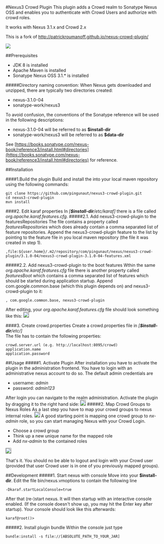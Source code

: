 #Nexus3 Crowd Plugin
This plugin adds a Crowd realm to Sonatype Nexus OSS and enables you to authenticate with Crowd Users and authorize with crowd roles.

It works with Nexus 3.1.x and Crowd 2.x

This is a fork of http://patrickroumanoff.github.io/nexus-crowd-plugin/

<a href='https://ci.pingunaut.com/job/pingunaut/job/nexus3-crowd-plugin/job/master/'><img src='https://ci.pingunaut.com/buildStatus/icon?job=pingunaut/nexus3-crowd-plugin/master'></a>

##Prerequisites
* JDK 8 is installed
* Apache Maven is installed
* Sonatype Nexus OSS 3.1.* is installed 

#####Directory naming convention:
When Nexus gets downloaded and unzipped, there are typically two directories created:
* nexus-3.1.0-04
* sonatype-work/nexus3

To avoid confusion, the conventions of the Sonatype reference will be used in the following descriptions:
* nexus-3.1.0-04 will be referred to as **$install-dir**
* sonatype-work/nexus3 will be referred to as **$data-dir**

See [https://books.sonatype.com/nexus-book/reference3/install.html#directories](https://books.sonatype.com/nexus-book/reference3/install.html#directories) for reference.



##Installation

####1.Build the plugin
Build and install the into your local maven repository using the following commands:
  ```
  git clone https://github.com/pingunaut/nexus3-crowd-plugin.git
  cd nexus3-crowd-plugin
  mvn install
  ```
####2. Edit karaf properties
In *[**$install-dir**/etc/karaf]* there is a file called *org.apache.karaf.features.cfg*.
#####2.1. Add nexus3-crowd-plugin to the featuresRepositories
The file contains a property called *featuresRepositories* which does already contain a 
comma separated list of feature repositories. Append the nexus3-crowd-plugin feature to the list
by pointing to the feature file in you local maven repository (the file it was created in step 1).
```
,file:${user.home}/.m2/repository/com/pingunaut/nexus/nexus3-crowd-plugin/3.1.0-04/nexus3-crowd-plugin-3.1.0-04-features.xml
```

#####2.2. Add nexus3-crowd-plugin to the boot features
Wthin the same *org.apache.karaf.features.cfg* file there is another property called *featuresBoot* which 
contains a comma separated list of features which should be started during application startup.
Append com.google.common.base (which this plugin depends on) and nexus3-crowd-plugin to it:
 ```
, com.google.common.base, nexus3-crowd-plugin
```
After editing, your *org.apache.karaf.features.cfg* file
should look something like this:
<img style="border: 1px solid grey;" src="https://pseudorandombullshitgenerator.com/img/karaf-features-properties.png" />
  
####3. Create crowd.properties
Create a crowd.properties file in *[**$install-dir**/etc/]*<br/>
The file has to contain the following properties:
  ```
  crowd.server.url (e.g. http://localhost:8095/crowd)
  application.name
  application.password
  ```
  
##Usage
#####1. Activate Plugin
After installation you have to activate the plugin in the administration frontend.
You have to login with an administrative nexus account to do so. The default admin credentials are
* username: *admin*
* password: *admin123*

After login you can navigate to the realm administration.
Activate the plugin by dragging it to the right hand side:
<img style="border: 1px solid grey;" src='https://pseudorandombullshitgenerator.com/img/nexus_crowd.png'>
#####2. Map Crowd Groups to Nexus Roles
As a last step you have to map your crowd groups to nexus internal roles.
<img style="border: 1px solid grey;" src='https://pseudorandombullshitgenerator.com/img/nexus-5.png'>
A good starting point is mapping one crowd group to *nx-admin* role, so you can start managing Nexus with your Crowd Login.
* Choose a crowd group
* Think up a new unique name for the mapped role
* Add *nx-admin* to the contained roles
<img style="border: 1px solid grey;" src='https://pseudorandombullshitgenerator.com/img/nexus-6.png'>

That's it. You should no be able to logout and login with your Crowd user (provided that user Crowd user is in one of you previously mapped groups).

##Development
#####1. Start nexus with console
Move into your **$install-dir**. Edit the file bin/nexus.vmoptions to contain the following line
  ```
  -Dkaraf.startLocalConsole=true
  ```
  After that (re-)start nexus. It will then startup with an interactive console enabled. (If the console doesn't show up, you may hit the Enter key after startup).
  Your console should look like this afterwards:
  ```
  karaf@root()> 
  ```
  
#####2. Install plugin bundle
  Within the console just type
  ```
  bundle:install -s file://[ABSOLUTE_PATH_TO_YOUR_JAR]
  ```